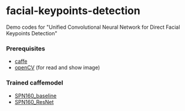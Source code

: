 # facial-keypoints-detection
Demo codes for "Unified Convolutional Neural Network for Direct Facial Keypoints Detection"

### Prerequisites
* [caffe](https://github.com/BVLC/caffe)
* [openCV](http://opencv.org/) (for read and show image)

### Trained caffemodel
* [SPN160_baseline](https://drive.google.com/open?id=0B5wneErwoLwLTFpQU05wY0hIczA)
* [SPN160_ResNet](https://drive.google.com/open?id=0B5wneErwoLwLcTFWTEk5VzBvdUk)
